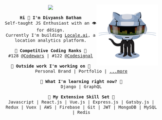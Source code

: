 <p align="center">
  <img align="center" src="https://komarev.com/ghpvc/?username=DivyanshBatham&color=green"/>
  <img align="right" src="https://github.com/DivyanshBatham/DivyanshBatham/blob/master/assets/octocat.gif?raw=true" width="40%"/>
  <br><br>
  <samp>
    <strong>Hi 👋 I'm Divyansh Batham</strong>
    <br>
    Self-taught JS Enthusiast with an 👁 for dēSign.
    <br>
    Currently I'm building <a href="https://www.locale.ai/" target="_blank" rel="noopener noreferrer">Locale.ai</a>, a location analytics platform.
    <br><br>
    <strong>🏁 Competitive Coding Ranks 🏁</strong>
    <br>
    #128 <a href="https://www.codewars.com/users/curious_db97" target="_blank" rel="noopener noreferrer">@Codewars</a> | #122 <a href="https://app.codesignal.com/profile/curious_db97" target="_blank" rel="noopener noreferrer">@Codesignal</a>
    <br><br>
    <strong>🔭 Outside work I'm working on 🔭</strong>
    <br>
    Personal Brand | Portfolio | <a href="https://www.producthunt.com/@divyanshbatham" target="_blank" rel="noopener noreferrer">...more</a>
    <br><br>
    <strong>🌱 What I'm learning right now? 🌱</strong>
    <br>
    Django | GraphQL
    <br><br>
    <strong>💎 My Extensive Skill Set 💎</strong>
    <br>
    Javascript | React.js | Vue.js | Express.js | Gatsby.js | Redux | Vuex | AWS | Firebase | Git | JWT | MongoDB | MySQL | Redis
  </samp>
</p>

<!-- #### 📫 How to reach me:

- [Twitter][twitter]
- [LinkedIn][linkedin]
- [Dev.to][dev.to]
- [Medium][medium]
- [Behance][behance]
- [Codewars][codewars]
- [CodeSignal][codesignal]


[twitter]: https://twitter.com/DivyanshBatham
[linkedin]: https://www.linkedin.com/in/divyanshbatham/
[dev.to]: https://dev.to/divyanshbatham
[medium]: https://medium.com/@DivyanshBatham
[behance]: https://www.behance.net/divyanshbatham
[codewars]: https://www.codewars.com/users/curious_db97
[codesignal]: https://app.codesignal.com/profile/curious_db97 -->
